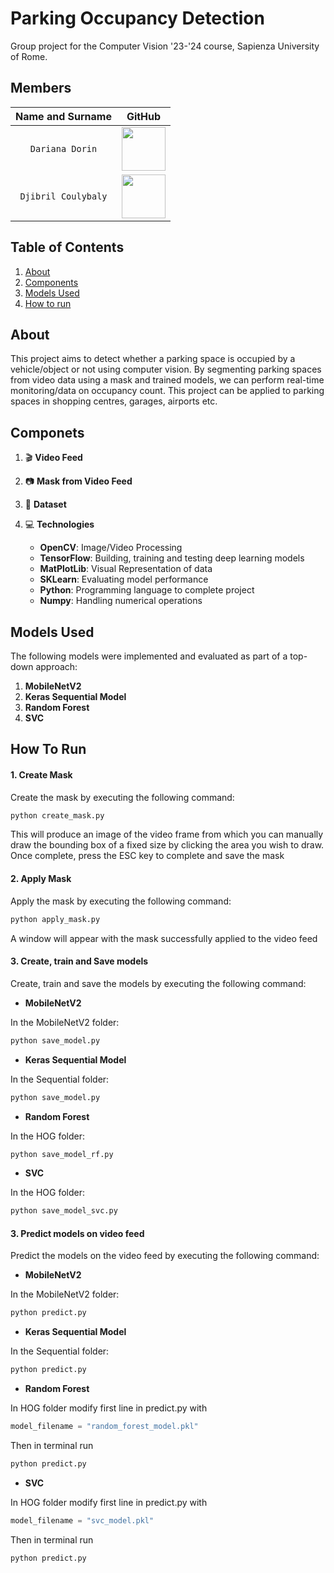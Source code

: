 # Parking Occupancy Detection

Group project for the Computer Vision '23-'24 course, Sapienza University of Rome.

## Members

| **Name and Surname** |                                                                                      **GitHub**                                                                                      |
| :------------------: | :----------------------------------------------------------------------------------------------------------------------------------------------------------------------------------: |
|   `Dariana Dorin`    |     <a href="https://github.com/darianado"><img src="https://upload.wikimedia.org/wikipedia/commons/c/c2/GitHub_Invertocat_Logo.svg" align="center" height="70" width="70" ></a>     |
| `Djibril Coulybaly`  | <a href="https://github.com/djibril-coulybaly"><img src="https://upload.wikimedia.org/wikipedia/commons/c/c2/GitHub_Invertocat_Logo.svg" align="center" height="70" width="70" ></a> |

## Table of Contents

1. [About](#about)
2. [Components](#components)
3. [Models Used](#models-used)
4. [How to run](#how-to-run)

## About <a name="about"></a>

This project aims to detect whether a parking space is occupied by a vehicle/object or not using computer vision. By segmenting parking spaces from video data using a mask and trained models, we can perform real-time monitoring/data on occupancy count. This project can be applied to parking spaces in shopping centres, garages, airports etc.

## Componets <a name="components"></a>

1. 🎬 **Video Feed**
2. 📷 **Mask from Video Feed**
3. 📁 **Dataset**
4. 💻 **Technologies**

   - **OpenCV**: Image/Video Processing
   - **TensorFlow**: Building, training and testing deep learning models
   - **MatPlotLib**: Visual Representation of data
   - **SKLearn**: Evaluating model performance
   - **Python**: Programming language to complete project
   - **Numpy**: Handling numerical operations

## Models Used <a name="models-used"></a>

The following models were implemented and evaluated as part of a top-down approach:

1. **MobileNetV2**
2. **Keras Sequential Model**
3. **Random Forest**
4. **SVC**

## How To Run <a name="how-to-run"></a>

#### 1. Create Mask

Create the mask by executing the following command:

```python
python create_mask.py
```

This will produce an image of the video frame from which you can manually draw the bounding box of a fixed size by clicking the area you wish to draw. Once complete, press the ESC key to complete and save the mask

#### 2. Apply Mask

Apply the mask by executing the following command:

```python
python apply_mask.py
```

A window will appear with the mask successfully applied to the video feed

#### 3. Create, train and Save models

Create, train and save the models by executing the following command:

- **MobileNetV2**

In the MobileNetV2 folder:
```python
python save_model.py
```

- **Keras Sequential Model**

In the Sequential folder:
```python
python save_model.py
```

- **Random Forest**

In the HOG folder:

```python
python save_model_rf.py
```

- **SVC**

In the HOG folder:
```python
python save_model_svc.py
```

#### 3. Predict models on video feed

Predict the models on the video feed by executing the following command:

- **MobileNetV2**

In the MobileNetV2 folder:
```python
python predict.py
```

- **Keras Sequential Model**

In the Sequential folder:
```python
python predict.py
```

- **Random Forest**

In HOG folder modify first line in predict.py with
```python
model_filename = "random_forest_model.pkl"
```

Then in terminal run
```python
python predict.py
```

- **SVC**

In HOG folder modify first line in predict.py with
```python
model_filename = "svc_model.pkl"
```

Then in terminal run
```python
python predict.py
```
